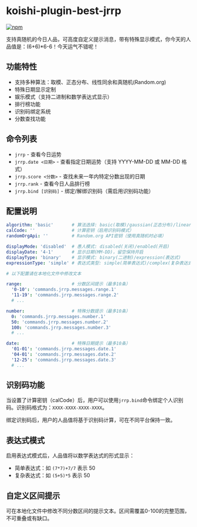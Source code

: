 # koishi-plugin-best-jrrp

[![npm](https://img.shields.io/npm/v/koishi-plugin-best-jrrp?style=flat-square)](https://www.npmjs.com/package/koishi-plugin-best-jrrp)

支持真随机的今日人品，可高度自定义提示消息，带有特殊显示模式，你今天的人品值是：(6+6)*6-6！今天运气不错呢！

## 功能特性

- 支持多种算法：取模、正态分布、线性同余和真随机(Random.org)
- 特殊日期显示定制
- 娱乐模式（支持二进制和数学表达式显示）
- 排行榜功能
- 识别码绑定系统
- 分数查找功能

## 命令列表

- `jrrp` - 查看今日运势
- `jrrp.date <日期>` - 查看指定日期运势（支持 YYYY-MM-DD 或 MM-DD 格式）
- `jrrp.score <分数>` - 查找未来一年内特定分数出现的日期
- `jrrp.rank` - 查看今日人品排行榜
- `jrrp.bind [识别码]` - 绑定/解绑识别码（需启用识别码功能）

## 配置说明

```yaml
algorithm: 'basic'       # 算法选择: basic(取模)/gaussian(正态分布)/linear(线性同余)/random_org(真随机)
calCode: ''              # 计算密钥（启用识别码模式）
randomOrgApi: ''         # Random.org API密钥（使用真随机时必填）

displayMode: 'disabled'  # 愚人模式: disabled(关闭)/enabled(开启)
displayDate: '4-1'       # 显示日期(MM-DD)，留空保持开启
displayType: 'binary'    # 显示模式: binary(二进制)/expression(表达式)
expressionType: 'simple' # 表达式类型: simple(简单表达式)/complex(复杂表达式)

# 以下配置请在本地化文件中修改文本

range:                   # 分数区间提示（最多10条）
  '0-10': 'commands.jrrp.messages.range.1'
  '11-19': 'commands.jrrp.messages.range.2'
  # ...

number:                  # 特殊分数提示（最多10条）
  0: 'commands.jrrp.messages.number.1'
  50: 'commands.jrrp.messages.number.2'
  100: 'commands.jrrp.messages.number.3'
  # ...

date:                    # 特殊日期提示（最多10条）
  '01-01': 'commands.jrrp.messages.date.1'
  '04-01': 'commands.jrrp.messages.date.2'
  '12-25': 'commands.jrrp.messages.date.3'
  # ...
```

## 识别码功能

当设置了计算密钥（calCode）后，用户可以使用`jrrp.bind`命令绑定个人识别码。识别码格式为：`XXXX-XXXX-XXXX-XXXX`。

绑定识别码后，用户的人品值将基于识别码计算，可在不同平台保持一致。

## 表达式模式

启用表达式模式后，人品值将以数学表达式的形式显示：

- 简单表达式：如 `(7*7)+7/7` 表示 50
- 复杂表达式：如 `(5+5)*5` 表示 50

## 自定义区间提示

可在本地化文件中修改不同分数区间的提示文本。区间需覆盖0-100的完整范围，不可重叠或有缺口。
